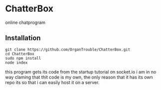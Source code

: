 # ChatterBox
online chatprogram

Installation
------------

    git clone https://github.com/OrganTrouble/ChatterBox.git
    cd ChatterBox
    sudo npm install
    node index

this program gets its code from the startup tutorial on socket.io i am in no way claming that thit code is my own, the only reason that it has its own repo its so that i can easily host it on a server.
